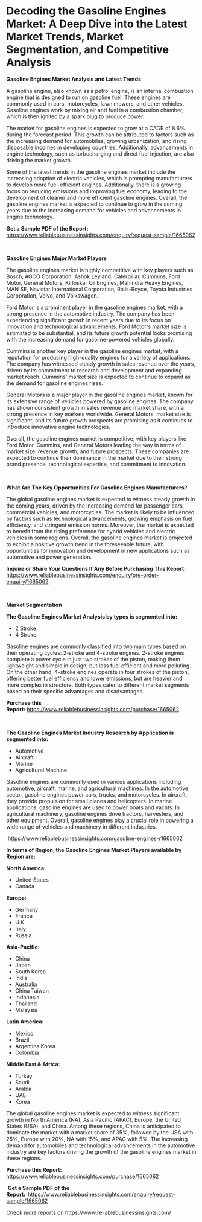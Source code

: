 <p><h1>Decoding the Gasoline Engines Market: A Deep Dive into the Latest Market Trends, Market Segmentation, and Competitive Analysis</h1></p><p><strong>Gasoline Engines Market Analysis and Latest Trends</strong></p>
<p><p>A gasoline engine, also known as a petrol engine, is an internal combustion engine that is designed to run on gasoline fuel. These engines are commonly used in cars, motorcycles, lawn mowers, and other vehicles. Gasoline engines work by mixing air and fuel in a combustion chamber, which is then ignited by a spark plug to produce power.</p><p>The market for gasoline engines is expected to grow at a CAGR of 8.6% during the forecast period. This growth can be attributed to factors such as the increasing demand for automobiles, growing urbanization, and rising disposable incomes in developing countries. Additionally, advancements in engine technology, such as turbocharging and direct fuel injection, are also driving the market growth.</p><p>Some of the latest trends in the gasoline engines market include the increasing adoption of electric vehicles, which is prompting manufacturers to develop more fuel-efficient engines. Additionally, there is a growing focus on reducing emissions and improving fuel economy, leading to the development of cleaner and more efficient gasoline engines. Overall, the gasoline engines market is expected to continue to grow in the coming years due to the increasing demand for vehicles and advancements in engine technology.</p></p>
<p><strong>Get a Sample PDF of the Report:&nbsp;</strong> <a href="https://www.reliablebusinessinsights.com/enquiry/request-sample/1665062">https://www.reliablebusinessinsights.com/enquiry/request-sample/1665062</a></p>
<p>&nbsp;</p>
<p><strong>Gasoline Engines Major Market Players</strong></p>
<p><p>The gasoline engines market is highly competitive with key players such as Bosch, AGCO Corporation, Ashok Leyland, Caterpillar, Cummins, Ford Motor, General Motors, Kirloskar Oil Engines, Mahindra Heavy Engines, MAN SE, Navistar International Corporation, Rolls-Royce, Toyota Industries Corporation, Volvo, and Volkswagen.</p><p>Ford Motor is a prominent player in the gasoline engines market, with a strong presence in the automotive industry. The company has been experiencing significant growth in recent years due to its focus on innovation and technological advancements. Ford Motor's market size is estimated to be substantial, and its future growth potential looks promising with the increasing demand for gasoline-powered vehicles globally.</p><p>Cummins is another key player in the gasoline engines market, with a reputation for producing high-quality engines for a variety of applications. The company has witnessed steady growth in sales revenue over the years, driven by its commitment to research and development and expanding market reach. Cummins' market size is expected to continue to expand as the demand for gasoline engines rises.</p><p>General Motors is a major player in the gasoline engines market, known for its extensive range of vehicles powered by gasoline engines. The company has shown consistent growth in sales revenue and market share, with a strong presence in key markets worldwide. General Motors' market size is significant, and its future growth prospects are promising as it continues to introduce innovative engine technologies.</p><p>Overall, the gasoline engines market is competitive, with key players like Ford Motor, Cummins, and General Motors leading the way in terms of market size, revenue growth, and future prospects. These companies are expected to continue their dominance in the market due to their strong brand presence, technological expertise, and commitment to innovation.</p></p>
<p>&nbsp;</p>
<p><strong>What Are The Key Opportunities For Gasoline Engines Manufacturers?</strong></p>
<p><p>The global gasoline engines market is expected to witness steady growth in the coming years, driven by the increasing demand for passenger cars, commercial vehicles, and motorcycles. The market is likely to be influenced by factors such as technological advancements, growing emphasis on fuel efficiency, and stringent emission norms. Moreover, the market is expected to benefit from the rising preference for hybrid vehicles and electric vehicles in some regions. Overall, the gasoline engines market is projected to exhibit a positive growth trend in the foreseeable future, with opportunities for innovation and development in new applications such as automotive and power generation.</p></p>
<p><strong>Inquire or Share Your Questions If Any Before Purchasing This Report:</strong> <a href="https://www.reliablebusinessinsights.com/enquiry/pre-order-enquiry/1665062">https://www.reliablebusinessinsights.com/enquiry/pre-order-enquiry/1665062</a></p>
<p>&nbsp;</p>
<p><strong>Market Segmentation</strong></p>
<p><strong>The Gasoline Engines Market Analysis by types is segmented into:</strong></p>
<p><ul><li>2 Stroke</li><li>4 Stroke</li></ul></p>
<p><p>Gasoline engines are commonly classified into two main types based on their operating cycles: 2-stroke and 4-stroke engines. 2-stroke engines complete a power cycle in just two strokes of the piston, making them lightweight and simple in design, but less fuel efficient and more polluting. On the other hand, 4-stroke engines operate in four strokes of the piston, offering better fuel efficiency and lower emissions, but are heavier and more complex in structure. Both types cater to different market segments based on their specific advantages and disadvantages.</p></p>
<p><strong>Purchase this Report:&nbsp;</strong><a href="https://www.reliablebusinessinsights.com/purchase/1665062">https://www.reliablebusinessinsights.com/purchase/1665062</a></p>
<p>&nbsp;</p>
<p><strong>The Gasoline Engines Market Industry Research by Application is segmented into:</strong></p>
<p><ul><li>Automotive</li><li>Aircraft</li><li>Marine</li><li>Agricultural Machine</li></ul></p>
<p><p>Gasoline engines are commonly used in various applications including automotive, aircraft, marine, and agricultural machines. In the automotive sector, gasoline engines power cars, trucks, and motorcycles. In aircraft, they provide propulsion for small planes and helicopters. In marine applications, gasoline engines are used to power boats and yachts. In agricultural machinery, gasoline engines drive tractors, harvesters, and other equipment. Overall, gasoline engines play a crucial role in powering a wide range of vehicles and machinery in different industries.</p></p>
<p><a href="https://www.reliablebusinessinsights.com/gasoline-engines-r1665062">&nbsp;https://www.reliablebusinessinsights.com/gasoline-engines-r1665062</a></p>
<p><strong>In terms of Region, the Gasoline Engines Market Players available by Region are:</strong></p>
<p>
    <p> <strong> North America: </strong>
        <ul>
            <li>United States</li>
            <li>Canada</li>
        </ul>
        </p> 
    <p> <strong> Europe: </strong>
        <ul>
            <li>Germany</li>
            <li>France</li>
            <li>U.K.</li>
            <li>Italy</li>
            <li>Russia</li>
        </ul>
        </p> 
    <p> <strong> Asia-Pacific: </strong>
        <ul>
            <li>China</li>
            <li>Japan</li>
            <li>South Korea</li>
            <li>India</li>
            <li>Australia</li>
            <li>China Taiwan</li>
            <li>Indonesia</li>
            <li>Thailand</li>
            <li>Malaysia</li>
        </ul>
        </p> 
    <p> <strong> Latin America: </strong>
        <ul>
            <li>Mexico</li>
            <li>Brazil</li>
            <li>Argentina Korea</li>
            <li>Colombia</li>
        </ul>
        </p> 
    <p> <strong> Middle East & Africa: </strong>
        <ul>
            <li>Turkey</li>
            <li>Saudi</li>
            <li>Arabia</li>
            <li>UAE</li>
            <li>Korea</li>
        </ul>
    </p>
    </p>
<p><p>The global gasoline engines market is expected to witness significant growth in North America (NA), Asia Pacific (APAC), Europe, the United States (USA), and China. Among these regions, China is anticipated to dominate the market with a market share of 35%, followed by the USA with 25%, Europe with 20%, NA with 15%, and APAC with 5%. The increasing demand for automobiles and technological advancements in the automotive industry are key factors driving the growth of the gasoline engines market in these regions.</p></p>
<p><strong>Purchase this Report: </strong><a href="https://www.reliablebusinessinsights.com/purchase/1665062">https://www.reliablebusinessinsights.com/purchase/1665062</a></p>
<p>&nbsp;<strong>Get a Sample PDF of the Report:&nbsp;&nbsp;</strong><a href="https://www.reliablebusinessinsights.com/enquiry/request-sample/1665062">https://www.reliablebusinessinsights.com/enquiry/request-sample/1665062</a></p>
<p><strong></strong></p>
<p>Check more reports on https://www.reliablebusinessinsights.com/</p>